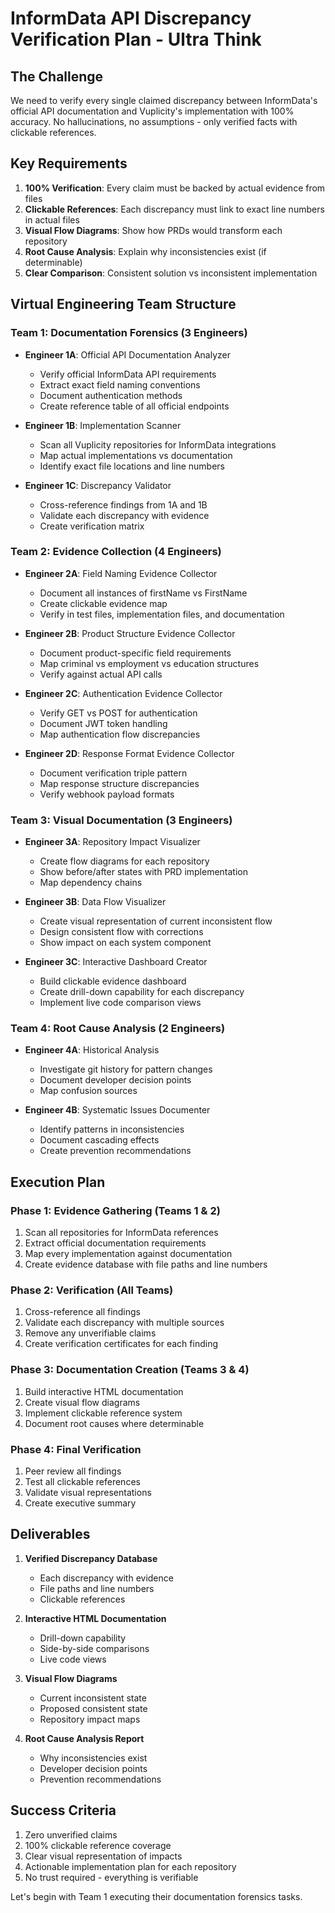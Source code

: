 # InformData API Discrepancy Verification Plan - Ultra Think

## The Challenge

We need to verify every single claimed discrepancy between InformData's official API documentation and Vuplicity's implementation with 100% accuracy. No hallucinations, no assumptions - only verified facts with clickable references.

## Key Requirements

1. **100% Verification**: Every claim must be backed by actual evidence from files
2. **Clickable References**: Each discrepancy must link to exact line numbers in actual files
3. **Visual Flow Diagrams**: Show how PRDs would transform each repository
4. **Root Cause Analysis**: Explain why inconsistencies exist (if determinable)
5. **Clear Comparison**: Consistent solution vs inconsistent implementation

## Virtual Engineering Team Structure

### Team 1: Documentation Forensics (3 Engineers)
- **Engineer 1A**: Official API Documentation Analyzer
  - Verify official InformData API requirements
  - Extract exact field naming conventions
  - Document authentication methods
  - Create reference table of all official endpoints
  
- **Engineer 1B**: Implementation Scanner
  - Scan all Vuplicity repositories for InformData integrations
  - Map actual implementations vs documentation
  - Identify exact file locations and line numbers
  
- **Engineer 1C**: Discrepancy Validator
  - Cross-reference findings from 1A and 1B
  - Validate each discrepancy with evidence
  - Create verification matrix

### Team 2: Evidence Collection (4 Engineers)
- **Engineer 2A**: Field Naming Evidence Collector
  - Document all instances of firstName vs FirstName
  - Create clickable evidence map
  - Verify in test files, implementation files, and documentation
  
- **Engineer 2B**: Product Structure Evidence Collector
  - Document product-specific field requirements
  - Map criminal vs employment vs education structures
  - Verify against actual API calls
  
- **Engineer 2C**: Authentication Evidence Collector
  - Verify GET vs POST for authentication
  - Document JWT token handling
  - Map authentication flow discrepancies
  
- **Engineer 2D**: Response Format Evidence Collector
  - Document verification triple pattern
  - Map response structure discrepancies
  - Verify webhook payload formats

### Team 3: Visual Documentation (3 Engineers)
- **Engineer 3A**: Repository Impact Visualizer
  - Create flow diagrams for each repository
  - Show before/after states with PRD implementation
  - Map dependency chains
  
- **Engineer 3B**: Data Flow Visualizer
  - Create visual representation of current inconsistent flow
  - Design consistent flow with corrections
  - Show impact on each system component
  
- **Engineer 3C**: Interactive Dashboard Creator
  - Build clickable evidence dashboard
  - Create drill-down capability for each discrepancy
  - Implement live code comparison views

### Team 4: Root Cause Analysis (2 Engineers)
- **Engineer 4A**: Historical Analysis
  - Investigate git history for pattern changes
  - Document developer decision points
  - Map confusion sources
  
- **Engineer 4B**: Systematic Issues Documenter
  - Identify patterns in inconsistencies
  - Document cascading effects
  - Create prevention recommendations

## Execution Plan

### Phase 1: Evidence Gathering (Teams 1 & 2)
1. Scan all repositories for InformData references
2. Extract official documentation requirements
3. Map every implementation against documentation
4. Create evidence database with file paths and line numbers

### Phase 2: Verification (All Teams)
1. Cross-reference all findings
2. Validate each discrepancy with multiple sources
3. Remove any unverifiable claims
4. Create verification certificates for each finding

### Phase 3: Documentation Creation (Teams 3 & 4)
1. Build interactive HTML documentation
2. Create visual flow diagrams
3. Implement clickable reference system
4. Document root causes where determinable

### Phase 4: Final Verification
1. Peer review all findings
2. Test all clickable references
3. Validate visual representations
4. Create executive summary

## Deliverables

1. **Verified Discrepancy Database**
   - Each discrepancy with evidence
   - File paths and line numbers
   - Clickable references
   
2. **Interactive HTML Documentation**
   - Drill-down capability
   - Side-by-side comparisons
   - Live code views
   
3. **Visual Flow Diagrams**
   - Current inconsistent state
   - Proposed consistent state
   - Repository impact maps
   
4. **Root Cause Analysis Report**
   - Why inconsistencies exist
   - Developer decision points
   - Prevention recommendations

## Success Criteria

1. Zero unverified claims
2. 100% clickable reference coverage
3. Clear visual representation of impacts
4. Actionable implementation plan for each repository
5. No trust required - everything is verifiable

Let's begin with Team 1 executing their documentation forensics tasks.
